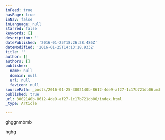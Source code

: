 ```yaml
---
inFeed: true
hasPage: true
inNav: false
inLanguage: null
starred: false
keywords: []
description: ''
datePublished: '2016-01-25T18:26:28.486Z'
dateModified: '2016-01-25T14:13:18.933Z'
title: ''
author: []
authors: []
publisher:
  name: null
  domain: null
  url: null
  favicon: null
sourcePath: _posts/2016-01-25-3002140b-8612-4de9-af27-1c17b721db06.md
published: true
url: 3002140b-8612-4de9-af27-1c17b721db06/index.html
_type: Article

---
```

ghggnmbmb

hghg